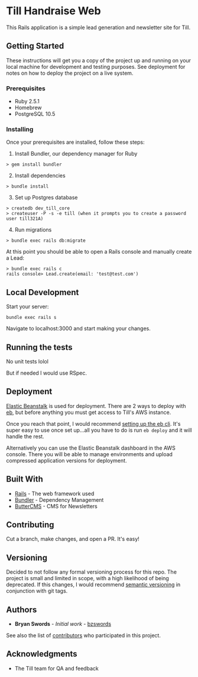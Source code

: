 # Till Handraise Web

This Rails application is a simple lead generation and newsletter site for Till.

## Getting Started

These instructions will get you a copy of the project up and running on your local machine for development and testing purposes. See deployment for notes on how to deploy the project on a live system.

### Prerequisites

* Ruby 2.5.1
* Homebrew
* PostgreSQL 10.5

### Installing

Once your prerequisites are installed, follow these steps:

1) Install Bundler, our dependency manager for Ruby

```
> gem install bundler
```

2) Install dependencies

```
> bundle install
```

3) Set up Postgres database

```
> createdb dev_till_core
> createuser -P -s -e till (when it prompts you to create a password user till321A)
```

4) Run migrations

```
> bundle exec rails db:migrate
```

At this point you should be able to open a Rails console and manually create a Lead:

```
> bundle exec rails c
rails console> Lead.create(email: 'test@test.com')
```

## Local Development

Start your server:

```
bundle exec rails s
```

Navigate to localhost:3000 and start making your changes.

## Running the tests

No unit tests lolol

But if needed I would use RSpec.

## Deployment

[Elastic Beanstalk](https://docs.aws.amazon.com/elasticbeanstalk/latest/dg/Welcome.html) is used for deployment. There are 2 ways to deploy with [eb](https://docs.aws.amazon.com/elasticbeanstalk/latest/dg/GettingStarted.html), but before anything you must get access to Till's AWS instance.

Once you reach that point, I would recommend [setting up the eb cli](https://docs.aws.amazon.com/elasticbeanstalk/latest/dg/eb-cli3-install.html). It's super easy to use once set up...all you have to do is run `eb deploy` and it will handle the rest.

Alternatively you can use the Elastic Beanstalk dashboard in the AWS console. There you will be able to manage environments and upload compressed application versions for deployment.

## Built With

* [Rails](https://rubyonrails.org/) - The web framework used
* [Bundler](https://bundler.io/) - Dependency Management
* [ButterCMS](https://buttercms.com/) - CMS for Newsletters

## Contributing

Cut a branch, make changes, and open a PR. It's easy!

## Versioning

Decided to not follow any formal versioning process for this repo. The project is small and limited in scope, with a high likelihood of being deprecated. If this changes, I would recommend [semantic versioning](http://semver.org/) in conjunction with git tags.

## Authors

* **Bryan Swords** - *Initial work* - [bzswords](https://github.com/bzswords)

See also the list of [contributors](https://github.com/your/project/contributors) who participated in this project.

## Acknowledgments

* The Till team for QA and feedback
